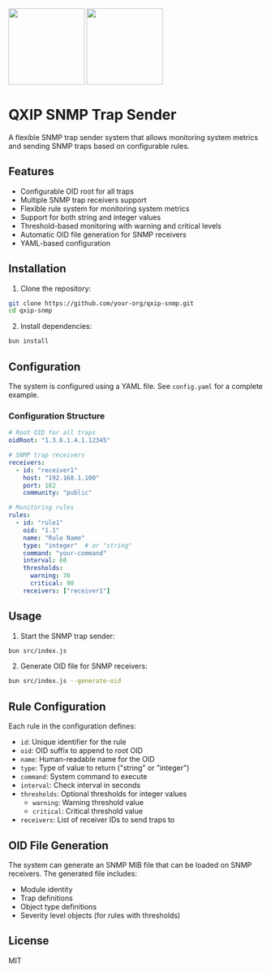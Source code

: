 <img src="https://github.com/user-attachments/assets/e7953093-4178-4037-87d0-96c00fa52029" width=150 />
<img src="https://github.com/user-attachments/assets/35bcc912-fb66-4b71-8f5a-f67711a4e8d5" width=150 />



# QXIP SNMP Trap Sender

A flexible SNMP trap sender system that allows monitoring system metrics and sending SNMP traps based on configurable rules.

## Features

- Configurable OID root for all traps
- Multiple SNMP trap receivers support
- Flexible rule system for monitoring system metrics
- Support for both string and integer values
- Threshold-based monitoring with warning and critical levels
- Automatic OID file generation for SNMP receivers
- YAML-based configuration

## Installation

1. Clone the repository:
```bash
git clone https://github.com/your-org/qxip-snmp.git
cd qxip-snmp
```

2. Install dependencies:
```bash
bun install
```

## Configuration

The system is configured using a YAML file. See `config.yaml` for a complete example.

### Configuration Structure

```yaml
# Root OID for all traps
oidRoot: "1.3.6.1.4.1.12345"

# SNMP trap receivers
receivers:
  - id: "receiver1"
    host: "192.168.1.100"
    port: 162
    community: "public"

# Monitoring rules
rules:
  - id: "rule1"
    oid: "1.1"
    name: "Rule Name"
    type: "integer"  # or "string"
    command: "your-command"
    interval: 60
    thresholds:
      warning: 70
      critical: 90
    receivers: ["receiver1"]
```

## Usage

1. Start the SNMP trap sender:
```bash
bun src/index.js
```

2. Generate OID file for SNMP receivers:
```bash
bun src/index.js --generate-oid
```

## Rule Configuration

Each rule in the configuration defines:

- `id`: Unique identifier for the rule
- `oid`: OID suffix to append to root OID
- `name`: Human-readable name for the OID
- `type`: Type of value to return ("string" or "integer")
- `command`: System command to execute
- `interval`: Check interval in seconds
- `thresholds`: Optional thresholds for integer values
  - `warning`: Warning threshold value
  - `critical`: Critical threshold value
- `receivers`: List of receiver IDs to send traps to

## OID File Generation

The system can generate an SNMP MIB file that can be loaded on SNMP receivers. The generated file includes:

- Module identity
- Trap definitions
- Object type definitions
- Severity level objects (for rules with thresholds)

## License

MIT
